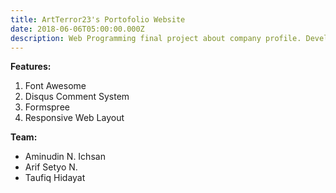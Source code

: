 ```yaml
---
title: ArtTerror23's Portofolio Website
date: 2018-06-06T05:00:00.000Z
description: Web Programming final project about company profile. Developed in 2018.
---
```

**Features:**

1. Font Awesome
2. Disqus Comment System
3. Formspree
4. Responsive Web Layout

**Team:**
* Aminudin N. Ichsan
* Arif Setyo N.
* Taufiq Hidayat
